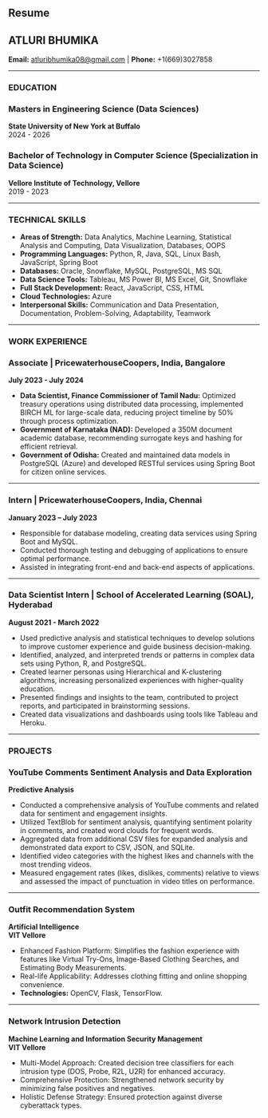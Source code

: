 ## Resume
## ATLURI BHUMIKA

**Email:** atluribhumika08@gmail.com | **Phone:** +1(669)3027858

---

### EDUCATION

### Masters in Engineering Science (Data Sciences)  
**State University of New York at Buffalo**  
2024 - 2026  

### Bachelor of Technology in Computer Science (Specialization in Data Science)  
**Vellore Institute of Technology, Vellore**  
2019 - 2023  

---

### TECHNICAL SKILLS

- **Areas of Strength:** Data Analytics, Machine Learning, Statistical Analysis and Computing, Data Visualization, Databases, OOPS  
- **Programming Languages:** Python, R, Java, SQL, Linux Bash, JavaScript, Spring Boot  
- **Databases:** Oracle, Snowflake, MySQL, PostgreSQL, MS SQL  
- **Data Science Tools:** Tableau, MS Power BI, MS Excel, Git, Snowflake  
- **Full Stack Development:** React, JavaScript, CSS, HTML  
- **Cloud Technologies:** Azure  
- **Interpersonal Skills:** Communication and Data Presentation, Documentation, Problem-Solving, Adaptability, Teamwork  

---

### WORK EXPERIENCE

### **Associate | PricewaterhouseCoopers, India, Bangalore**  
**July 2023 - July 2024**  
- **Data Scientist, Finance Commissioner of Tamil Nadu:** Optimized treasury operations using distributed data processing, implemented BIRCH ML for large-scale data, reducing project timeline by 50% through process optimization.  
- **Government of Karnataka (NAD):** Developed a 350M document academic database, recommending surrogate keys and hashing for efficient retrieval.  
- **Government of Odisha:** Created and maintained data models in PostgreSQL (Azure) and developed RESTful services using Spring Boot for citizen online services.  

---

### **Intern | PricewaterhouseCoopers, India, Chennai**  
**January 2023 – July 2023**  
- Responsible for database modeling, creating data services using Spring Boot and MySQL.  
- Conducted thorough testing and debugging of applications to ensure optimal performance.  
- Assisted in integrating front-end and back-end aspects of applications.  

---

### **Data Scientist Intern | School of Accelerated Learning (SOAL), Hyderabad**  
**August 2021 - March 2022**  
- Used predictive analysis and statistical techniques to develop solutions to improve customer experience and guide business decision-making.  
- Identified, analyzed, and interpreted trends or patterns in complex data sets using Python, R, and PostgreSQL.  
- Created learner personas using Hierarchical and K-clustering algorithms, increasing personalized experiences with higher-quality education.  
- Presented findings and insights to the team, contributed to project reports, and participated in brainstorming sessions.  
- Created data visualizations and dashboards using tools like Tableau and Heroku.  

---

### PROJECTS

### **YouTube Comments Sentiment Analysis and Data Exploration**  
**Predictive Analysis**  
- Conducted a comprehensive analysis of YouTube comments and related data for sentiment and engagement insights.  
- Utilized TextBlob for sentiment analysis, quantifying sentiment polarity in comments, and created word clouds for frequent words.  
- Aggregated data from additional CSV files for expanded analysis and demonstrated data export to CSV, JSON, and SQLite.  
- Identified video categories with the highest likes and channels with the most trending videos.  
- Measured engagement rates (likes, dislikes, comments) relative to views and assessed the impact of punctuation in video titles on performance.

---

### **Outfit Recommendation System**  
**Artificial Intelligence**  
**VIT Vellore**  
- Enhanced Fashion Platform: Simplifies the fashion experience with features like Virtual Try-Ons, Image-Based Clothing Searches, and Estimating Body Measurements.  
- Real-life Applicability: Addresses clothing fitting and online shopping convenience.  
- **Technologies:** OpenCV, Flask, TensorFlow.

---

### **Network Intrusion Detection**  
**Machine Learning and Information Security Management**  
**VIT Vellore**  
- Multi-Model Approach: Created decision tree classifiers for each intrusion type (DOS, Probe, R2L, U2R) for enhanced accuracy.  
- Comprehensive Protection: Strengthened network security by minimizing false positives and negatives.  
- Holistic Defense Strategy: Ensured protection against diverse cyberattack types.  
